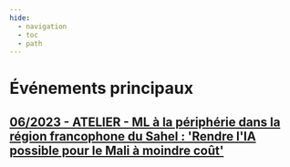 ```yaml
---
hide:
  - navigation
  - toc
  - path
---
```


# Événements principaux

## [06/2023 - ATELIER - ML à la périphérie dans la région francophone du Sahel : &#39;Rendre l&#39;IA possible pour le Mali à moindre coût&#39;](./2023/)

